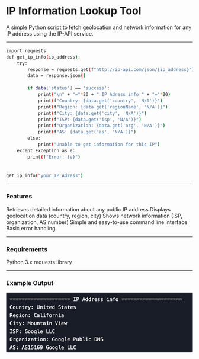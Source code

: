 # IP Information Lookup Tool 
A simple Python script to fetch geolocation and network information for any IP address using the IP-API service.

---

```bash
import requests
def get_ip_info(ip_address):
    try:
        response = requests.get(f"http://ip-api.com/json/{ip_address}")
        data = response.json()
        
        if data['status'] == 'success':
            print("\n" + "="*20 + " IP Adress info " + "="*20)
            print(f"Country: {data.get('country', 'N/A')}")
            print(f"Region: {data.get('regionName', 'N/A')}")
            print(f"City: {data.get('city', 'N/A')}")
            print(f"ISP: {data.get('isp', 'N/A')}")
            print(f"Organization: {data.get('org', 'N/A')}")
            print(f"AS: {data.get('as', 'N/A')}")
        else:
            print("Unable to get information for this IP")
    except Exception as e:
        print(f"Error: {e}")


get_ip_info("your_IP_Adress")
```

---

### Features 

Retrieves detailed information about any public IP address
Displays geolocation data (country, region, city)
Shows network information (ISP, organization, AS number)
Simple and easy-to-use command line interface
Basic error handling

---

### Requirements 

Python 3.x
requests library

---

### Example Output

![output](./img/output-ip-adress-info.jpeg)